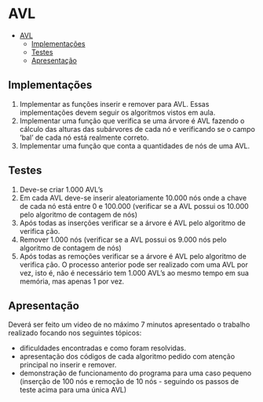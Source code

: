 # AVL

- [AVL](#avl)
	- [Implementações](#implementações)
	- [Testes](#testes)
	- [Apresentação](#apresentação)

## Implementações

1. Implementar as funções inserir e remover para AVL. Essas implementações devem seguir os algoritmos vistos em aula.
2. Implementar uma função que verifica se uma árvore é AVL fazendo o cálculo das alturas das subárvores de cada nó e verificando se o campo ’bal’ de cada nó está realmente correto.
3. Implementar uma função que conta a quantidades de nós de uma AVL.

## Testes

1. Deve-se criar 1.000 AVL’s
2. Em cada AVL deve-se inserir aleatoriamente 10.000 nós onde a chave de cada nó está entre 0 e 100.000 (verificar se a AVL possui os 10.000 pelo algoritmo de contagem de nós)
3. Após todas as inserções verificar se a árvore é AVL pelo algoritmo de verifica ̧cão.
4. Remover 1.000 nós (verificar se a AVL possui os 9.000 nós pelo algoritmo de contagem de nós)
5. Após todas as remoções verificar se a árvore é AVL pelo algoritmo de verifica ̧cão.
O processo anterior pode ser realizado com uma AVL por vez, isto é, não é necessário tem 1.000 AVL’s ao mesmo tempo em sua memória, mas apenas 1 por vez.

## Apresentação

Deverá ser feito um video de no máximo 7 minutos apresentado o trabalho realizado focando nos seguintes tópicos:

- dificuldades encontradas e como foram resolvidas.
- apresentação dos códigos de cada algoritmo pedido com atenção principal no inserir e remover.
- demonstração de funcionamento do programa para uma caso pequeno (inserção de 100 nós e remoção de 10 nós - seguindo os passos de teste acima para uma  única AVL)
